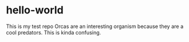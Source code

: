 # hello-world
This is my test repo
Orcas are an interesting organism because they are a cool predators. 
This is kinda confusing. 